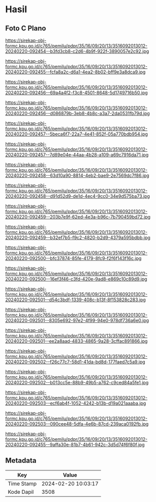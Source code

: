 # Hasil

## Foto C Plano

https://sirekap-obj-formc.kpu.go.id/c765/pemilu/pdpr/35/16/09/20/13/3516092013012-20240220-092454--b3fd3cb8-c2d6-4b9f-922f-3890057e2c92.jpg

https://sirekap-obj-formc.kpu.go.id/c765/pemilu/pdpr/35/16/09/20/13/3516092013012-20240220-092455--fcfa8a2c-d6a1-4ea2-8b02-bff9e3a8dca9.jpg

https://sirekap-obj-formc.kpu.go.id/c765/pemilu/pdpr/35/16/09/20/13/3516092013012-20240220-092456--69a4a4f2-f3c8-4501-8648-5d1749716b50.jpg

https://sirekap-obj-formc.kpu.go.id/c765/pemilu/pdpr/35/16/09/20/13/3516092013012-20240220-092456--d086879b-3eb8-4b8c-a3a7-2da0531fb79d.jpg

https://sirekap-obj-formc.kpu.go.id/c765/pemilu/pdpr/35/16/09/20/13/3516092013012-20240220-092457--5beca6f7-22a7-4e41-852f-05a770bdb954.jpg

https://sirekap-obj-formc.kpu.go.id/c765/pemilu/pdpr/35/16/09/20/13/3516092013012-20240220-092457--7d89e04e-44aa-4b28-a109-a69c7916da71.jpg

https://sirekap-obj-formc.kpu.go.id/c765/pemilu/pdpr/35/16/09/20/13/3516092013012-20240220-092458--63d10a90-8814-4eb2-bae9-2e7569dc7f86.jpg

https://sirekap-obj-formc.kpu.go.id/c765/pemilu/pdpr/35/16/09/20/13/3516092013012-20240220-092458--d91d52d9-de1d-4ec4-9cc0-34e9d575ba73.jpg

https://sirekap-obj-formc.kpu.go.id/c765/pemilu/pdpr/35/16/09/20/13/3516092013012-20240220-092459--203b7e9f-62ed-4e3a-b96c-7b790459bd72.jpg

https://sirekap-obj-formc.kpu.go.id/c765/pemilu/pdpr/35/16/09/20/13/3516092013012-20240220-092459--b32ef7b5-f9c2-4820-b2d9-4379a595bdbb.jpg

https://sirekap-obj-formc.kpu.go.id/c765/pemilu/pdpr/35/16/09/20/13/3516092013012-20240220-092500--bfc37874-85fe-4179-8fc9-f2f6f143f16c.jpg

https://sirekap-obj-formc.kpu.go.id/c765/pemilu/pdpr/35/16/09/20/13/3516092013012-20240220-092500--16ef3f46-c3fd-420e-9ad8-e869c10c89d9.jpg

https://sirekap-obj-formc.kpu.go.id/c765/pemilu/pdpr/35/16/09/20/13/3516092013012-20240220-092501--d54c3bdf-1339-408c-b13f-8f153828c283.jpg

https://sirekap-obj-formc.kpu.go.id/c765/pemilu/pdpr/35/16/09/20/13/3516092013012-20240220-092501--8305e692-97e2-4f99-94e0-978df736a6e0.jpg

https://sirekap-obj-formc.kpu.go.id/c765/pemilu/pdpr/35/16/09/20/13/3516092013012-20240220-092501--ee2a8aad-4833-4865-9a28-3cffac891866.jpg

https://sirekap-obj-formc.kpu.go.id/c765/pemilu/pdpr/35/16/09/20/13/3516092013012-20240220-092502--f26c77c7-58d1-41da-bd8d-177faed7c5a9.jpg

https://sirekap-obj-formc.kpu.go.id/c765/pemilu/pdpr/35/16/09/20/13/3516092013012-20240220-092502--b013cc5e-88b9-49b5-a762-c9ced84a5fe1.jpg

https://sirekap-obj-formc.kpu.go.id/c765/pemilu/pdpr/35/16/09/20/13/3516092013012-20240220-092503--ecf6ab4f-1052-4242-b13b-d19a021aaaba.jpg

https://sirekap-obj-formc.kpu.go.id/c765/pemilu/pdpr/35/16/09/20/13/3516092013012-20240220-092503--090cee48-5dfa-4e6b-87cd-239aca0192fb.jpg

https://sirekap-obj-formc.kpu.go.id/c765/pemilu/pdpr/35/16/09/20/13/3516092013012-20240220-092455--9affa30e-81b7-4b61-942c-3d5d74f6f80f.jpg


## Metadata

| Key        | Value               |
| ---------- | ------------------- |
| Time Stamp | 2024-02-20 10:03:17 |
| Kode Dapil | 3508                |



